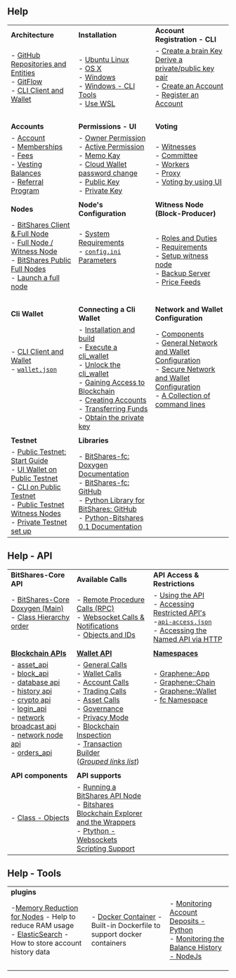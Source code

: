 ## Help

|  |  |  |
|---|---|---|
| **Architecture**  |  **Installation** |  **Account Registration - CLI** |   
| - [GitHub Repositories and Entities](#bitshares-architecture--github-repositories-and-entities) <br/> - [GitFlow](#bitshares-core-code-management---gitflow) <br /> - [CLI Client and Wallet](/core/wallet/README.md#bitshares-architecture--cli-client-and-wallet)  <br /> <br /> | - [Ubuntu Linux](/core/installation/build_ubuntu.md#building-on-ubuntu) <br /> - [OS X](/core/installation/build_osx.md#building-on-os-x) <br /> - [Windows](/core/installation/build_windows.md#building-on-windows) <br /> - [Windows - CLI Tools](/core/installation/windows_cli_tool.md#cli-wallet-on-windows-x64) <br /> - [Use WSL](/core/installation/wsl.md#windows-subsystem-for-linux-wsl) | - [Create a brain Key](/core/accounts/account_registration.md#2-create-a-brain-key-and-derive-a-privatepublic-key-pair) <br/> [Derive a private/public key pair](/core/accounts/account_registration.md#2-create-a-brain-key-and-derive-a-privatepublic-key-pair) <br /> - [Create an Account](/core/accounts/account_registration.md#3-create-an-account) <br /> - [Register an Account ](/core/accounts/account_registration.md#4-register-an-account) <br /> <br />|
|  |  |  |
| **Accounts** | **Permissions - UI** | **Voting** |
|- [Account](/core/accounts#account) <br/> - [Memberships](/core/accounts#memberships-and-groups) <br /> - [Fees](/core/accounts#fees) <br /> - [Vesting Balances](/core/accounts#vesting-balances) <br /> - [Referral Program](/core/accounts/accounts/referral-program.md#referral-program) | - [Owner Permission](/core/accounts/accounts/permissions.md#permissions) <br/> - [Active Permission]() <br /> - [Memo Kay](/core/accounts/accounts/permissions.md#permissions) <br/> - [Cloud Wallet password change](/core/accounts/accounts/permissions.md#how-to-change-cloud-wallet-password) <br/> - [Public Key](/core/accounts/accounts/permissions.md#public-key-and-private-key) <br /> - [Private Key](/core/accounts/accounts/permissions.md#public-key-and-private-key) | - [Witnesses](/core/accounts/accounts/voting-bh.md#witnesses) <br/> - [Committee](/core/accounts/accounts/voting-bh.md#committee-members) <br/> - [Workers](/core/accounts/accounts/voting-bh.md#workers) <br/> - [Proxy](/core/accounts/accounts/voting-bh.md#proxy) <br />  - [Voting by using UI](/core/accounts/accounts/voting-bh.md#voting-for-witness-committee-member-or-worker) <br/>  |  
|  |  |  |
| **Nodes**  |  **Node's Configuration** |  **Witness Node (Block-Producer)** |   
| - [BitShares Client & Full Node](/core/nodes_full_witness/README.md#bitshares-nodes-and-p2p-network) <br />  - [Full Node / Witness Node](/core/nodes_full_witness/README.md#witness-node-and-full-node)  <br/> - [ BitShares Public Full Nodes](/core/nodes_full_witness/README.md#bitshares-public-full-nodes) <br /> - [Launch a full node](/core/nodes_full_witness/full_nodes.md#how-to-launch-the-full-node) <br /><br /> | - [System Requirements](/core/nodes_full_witness/full_nodes.md#system-requirements) <br /> - [`config.ini` Parameters](/core/nodes_full_witness/full_nodes.md#configuration) <br /> <br /> <br /><br /> | - [Roles and Duties](/core/nodes_full_witness/README.md#witness-nodes-roles-and-duties) <br /> - [Requirements](/core/nodes_full_witness/active_witness.md#requirements) <br /> - [Setup witness node](/core/nodes_full_witness/active_witness.md#how-to-become-a-block-producing-witness) <br /> - [Backup Server](/core/nodes_full_witness/active_witness.md#backup-server)  <br /> - [Price Feeds](/core/nodes_full_witness/active_witness.md#price-feeds)|
|  |  |  |
| **Cli Wallet**  | **Connecting a Cli Wallet** | **Network and Wallet Configuration**  |
| - [CLI Client and Wallet](/core/wallet/README.md#bitshares-architecture--cli-client-and-wallet) <br /> - [`wallet.json`](/core/wallet/README.md#cli_wallet) <br/><br/><br/><br/><br/>| - [Installation and build](/core/wallet/cli_wallet.md#1installation-and-build) <br /> - [Execute a cli_wallet](/core/wallet/cli_wallet.md#2-execute-a-cli_wallet) <br/> - [Unlock the cli_wallet](/core/wallet/cli_wallet.md#3unlock-the-cli_wallet) <br /> -  [Gaining Access to Blockchain](/core/wallet/cli_wallet.md#4-gaining-access-to-blockchain) <br /> - [Creating Accounts](/core/wallet/cli_wallet.md#5-creating-accounts) <br/> - [Transferring Funds ](/core/wallet/cli_wallet.md#6-transferring-funds-using-the-cli-wallet) <br/> - [Obtain the private key](/core/wallet/cli_wallet.md#7-obtain-the-private-key) | - [Components](/core/wallet/wallet_network.md##components) <br /> - [General Network and Wallet Configuration](/core/wallet/wallet_network.md#general-network-and-wallet-configuration) <br /> - [Secure Network and Wallet Configuration](/core/wallet/wallet_network.md#secure-network-and-wallet-configuration) <br /> - [A Collection of command lines](/core/wallet/node_wallet_witness.md#a-collection-of-command-lines---node-wallet-and-witness) <br/><br/><br/>  |
|  |  |  |
| **Testnet** | **Libraries** |  |
| - [Public Testnet: Start Guide](/core/testnets/public_testnet_details.md#public-testnet---quick-start-guide) <br /> - [UI Wallet on Public Testnet](/core/testnets/public_testnet_details.md#use-the-ui-wallet-on-public-testnet) <br /> - [CLI on Public Testnet](/core/testnets/public_testnet_details.md#use-the-cli-on-public-testnet) <br/> - [Public Testnet Witness Nodes](/core/testnets/public_testnet.md) <br /> - [Private Testnet set up](/core/testnets/private_testnet.md#how-to-setup-private-testnet) <br /> | - [BitShares-fc: Doxygen Documentation](http://open-explorer.io/doxygen/fc/) <br /> - [BitShares-fc: GitHub](https://github.com/bitshares/bitshares-fc#fc) <br /> - [Python Library for BitShares: GitHub](https://github.com/bitshares/python-bitshares#python-library-for-bitshares) <br /> - [Python-Bitshares 0.1 Documentation](http://docs.pybitshares.com/)   |  |


## Help - API

|  |  |  |
|---|---|---|
| **BitShares-Core API** | **Available Calls** | **API Access & Restrictions** |
| - [BitShares-Core Doxygen (Main)](https://bitshares.org/doxygen/index.html) <br/> - [Class Hierarchy order](https://bitshares.org/doxygen/hierarchy.html) <br /><br /> | - [Remote Procedure Calls (RPC)](/core/api/rpc.md#remote-procedure-calls) <br/> - [Websocket Calls & Notifications](/core/api/websocket_calls_notifications.md#websocket-calls-notifications) <br /> - [Objects and IDs](/core/api/object_ids.md#objects-and-ids) <br /> | - [Using the API](/core/api/api_restrictions.md#using-the-api) <br/> - [Accessing Restricted API's ](/core/api/api_restrictions.md#accessing-restricted-apis) <br /> -[`api-access.json`](/core/api/api_restrictions.md#accessing-restricted-apis) <br /> - [Accessing the Named API via HTTP](/core/api/api_restrictions.md#accessing-the-named-api-via-http)  |
|  |  |  |
|[**Blockchain APIs**](https://bitshares.org/doxygen/namespacegraphene_1_1app.html)  |[**Wallet API**](https://bitshares.org/doxygen/classgraphene_1_1wallet_1_1wallet__api.html)   | [**Namespaces**](https://bitshares.org/doxygen/namespaces.html)   |
|- [asset_api](https://bitshares.org/doxygen/classgraphene_1_1app_1_1asset__api.html) <br/> - [block_api](https://bitshares.org/doxygen/classgraphene_1_1app_1_1block__api.html) <br/> - [database api](https://bitshares.org/doxygen/classgraphene_1_1app_1_1database__api.html) <br/> - [history api](https://bitshares.org/doxygen/classgraphene_1_1app_1_1history__api.html) <br/> - [crypto api](https://bitshares.org/doxygen/classgraphene_1_1app_1_1crypto__api.html) <br/> - [login_api](https://bitshares.org/doxygen/classgraphene_1_1app_1_1login__api.html) <br/> - [network broadcast api](https://bitshares.org/doxygen/classgraphene_1_1app_1_1network__broadcast__api.html) <br/> - [network node api](https://bitshares.org/doxygen/classgraphene_1_1app_1_1network__node__api.html) <br/> - [orders_api](https://bitshares.org/doxygen/classgraphene_1_1app_1_1orders__api.html)   <br/>  <br/> | - [General Calls](/core/api/API_references.md#general-calls) <br/> - [Wallet Calls](/core/api/API_references.md#wallet-calls) <br/> - [Account Calls](/core/api/API_references.md#account-calls) <br/> - [Trading Calls](/core/api/API_references.md#trading-calls) <br/> - [Asset Calls](/core/api/API_references.md#asset-calls) <br/> - [Governance](/core/api/API_references.md#governance) <br/> - [Privacy Mode](/core/api/API_references.md#privacy-mode) <br/> - [Blockchain Inspection](/core/api/API_references.md#blockchain-inspection) <br/> - [Transaction Builder](/core/api/API_references.md#transaction-builder) <br/> ([*Grouped links list*](/core/api/API_references.md#wallet-api-calls)) | - [Graphene::App](https://bitshares.org/doxygen/namespacegraphene_1_1app.html) <br/>  - [Graphene::Chain](https://bitshares.org/doxygen/namespacegraphene_1_1chain.html) <br/>  - [Graphene::Wallet](https://bitshares.org/doxygen/namespacegraphene_1_1wallet.html) <br/> - [fc Namespace](https://bitshares.org/doxygen/namespacefc.html)   <br/> <br/>   <br/>  <br/>  <br/> <br/>  <br/>  |
|  |  |  |
| **API components** | **API supports**  |  |
|- [Class - Objects](/core/api/API_references.md#graphenechain-namespace-class---objects) | - [Running a BitShares API Node](/core/nodes_full_witness/running-api-node.md#running-a-bitshares-api-node)    <br /> - [Bitshares Blockchain Explorer and the Wrappers](/forge/api_support/explorer-wrappers.md#bitshares-blockchain-explorer-and-the-apis) <br /> - [ Ptython - Websockets Scripting Support](/forge/program_libraries/websocket_scripting_support.md#websockets-scripting-support) |  |


## Help - Tools

|  |  |  |
|---|---|---|
| **plugins** |  |  |
| -[Memory Reduction for Nodes](/forge/plugins/nodes_memory_reduction.md#memory-reduction-for-nodes) - Help to reduce RAM usage <br /> - [ElasticSearch](/forge/plugins/elastic_search_plugin.md#elasticsearch-plugin) - How to store account history data | - [Docker Container](https://github.com/bitshares/bitshares-core/blob/master/README-docker.md#docker-container) - Built-in Dockerfile to support docker containers | - [Monitoring Account Deposits - Python](/forge/sdk_tools/monitoring_python.md#monitoring-account-deposits---python) <br /> - [Monitoring the Balance History - NodeJs](/forge/sdk_tools/monitoring_nodejs.md#monitoring-the-balance-history---nodejs)  |
|  |  |  |
|  |  |  |
|  |  |  |


